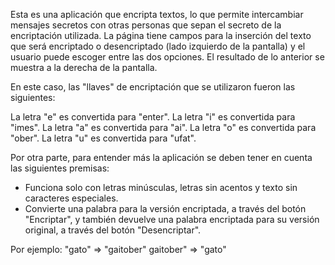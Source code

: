 Esta es una aplicación que encripta textos, lo que permite intercambiar mensajes secretos con otras personas que sepan el secreto de la encriptación utilizada. La página tiene campos para la
inserción del texto que será encriptado o desencriptado (lado izquierdo de la pantalla) y el usuario puede escoger entre las dos opciones. El resultado de lo anterior se muestra a la derecha de la pantalla.

En este caso, las "llaves" de encriptación que se utilizaron fueron las siguientes:

La letra "e" es convertida para "enter".
La letra "i" es convertida para "imes".
La letra "a" es convertida para "ai".
La letra "o" es convertida para "ober".
La letra "u" es convertida para "ufat".

Por otra parte, para entender más la aplicación se deben tener en cuenta las siguientes premisas:

- Funciona solo con letras minúsculas, letras sin acentos y texto sin caracteres especiales.
- Convierte una palabra para la versión encriptada, a través del botón "Encriptar", y también devuelve una palabra encriptada para su versión original, a través del botón "Desencriptar".

Por ejemplo:
"gato" => "gaitober"
gaitober" => "gato"
